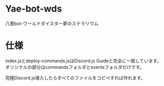 # Yae-bot-wds
八恵bot-ワールドダイスター夢のステラリウム

# 仕様
index.jsとdeploy-commands.jsはDiscord.js Guideと完全に一致しています。
オリジナルの部分はcommandsフォルダとeventsフォルダだけです。

究極Discord.js導入したらすべてのファイルをコピペすれば作れます。
